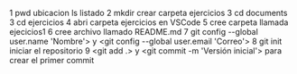 1 pwd ubicacion
ls listado
2 mkdir crear carpeta ejercicios
3 cd documents 
3 cd ejercicios
4 abri carpeta ejercicios en VSCode
5 cree carpeta llamada ejecicios1 
6 cree archivo llamado README.md 
7 git config --global user.name 'Nombre'> y <git config --global user.email 'Correo'>
8 git init iniciar el repositorio 
9 <git add .> y <git commit -m 'Versión inicial'> para crear el primer commit